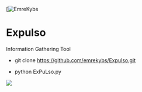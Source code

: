 [![EmreKybs](https://img.shields.io/badge/MadeBy-EmreKybs-green)
# Expulso
Information Gathering Tool


* git clone https://github.com/emrekybs/Expulso.git


* python ExPuLso.py

<img src="https://github.com/emrekybs/Expulso/blob/master/1.PNG">
